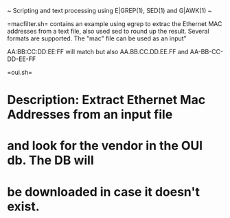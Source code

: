 ~ Scripting and text processing using E|GREP(1), SED(1) and G|AWK(1) ~

=macfilter.sh= contains an example using egrep to extrac the Ethernet MAC addresses
from a text file, also used sed to round up the result. Several formats are 
supported. The "mac" file can be used as an input"

AA:BB:CC:DD:EE:FF will match but also AA.BB.CC.DD.EE.FF and AA-BB-CC-DD-EE-FF

=oui.sh=
# Description: Extract Ethernet Mac Addresses from an input file
#              and look for the vendor in the OUI db. The DB will
#              be downloaded in case it doesn't exist.


